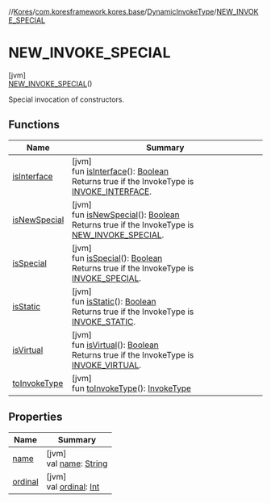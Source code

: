 //[Kores](../../../../index.md)/[com.koresframework.kores.base](../../index.md)/[DynamicInvokeType](../index.md)/[NEW_INVOKE_SPECIAL](index.md)

# NEW_INVOKE_SPECIAL

[jvm]\
[NEW_INVOKE_SPECIAL](index.md)()

Special invocation of constructors.

## Functions

| Name | Summary |
|---|---|
| [isInterface](../is-interface.md) | [jvm]<br>fun [isInterface](../is-interface.md)(): [Boolean](https://kotlinlang.org/api/latest/jvm/stdlib/kotlin/-boolean/index.html)<br>Returns true if the InvokeType is [INVOKE_INTERFACE](../-i-n-v-o-k-e_-i-n-t-e-r-f-a-c-e/index.md). |
| [isNewSpecial](../is-new-special.md) | [jvm]<br>fun [isNewSpecial](../is-new-special.md)(): [Boolean](https://kotlinlang.org/api/latest/jvm/stdlib/kotlin/-boolean/index.html)<br>Returns true if the InvokeType is [NEW_INVOKE_SPECIAL](index.md). |
| [isSpecial](../is-special.md) | [jvm]<br>fun [isSpecial](../is-special.md)(): [Boolean](https://kotlinlang.org/api/latest/jvm/stdlib/kotlin/-boolean/index.html)<br>Returns true if the InvokeType is [INVOKE_SPECIAL](../-i-n-v-o-k-e_-s-p-e-c-i-a-l/index.md). |
| [isStatic](../is-static.md) | [jvm]<br>fun [isStatic](../is-static.md)(): [Boolean](https://kotlinlang.org/api/latest/jvm/stdlib/kotlin/-boolean/index.html)<br>Returns true if the InvokeType is [INVOKE_STATIC](../-i-n-v-o-k-e_-s-t-a-t-i-c/index.md). |
| [isVirtual](../is-virtual.md) | [jvm]<br>fun [isVirtual](../is-virtual.md)(): [Boolean](https://kotlinlang.org/api/latest/jvm/stdlib/kotlin/-boolean/index.html)<br>Returns true if the InvokeType is [INVOKE_VIRTUAL](../-i-n-v-o-k-e_-v-i-r-t-u-a-l/index.md). |
| [toInvokeType](../to-invoke-type.md) | [jvm]<br>fun [toInvokeType](../to-invoke-type.md)(): [InvokeType](../../-invoke-type/index.md) |

## Properties

| Name | Summary |
|---|---|
| [name](name.md) | [jvm]<br>val [name](name.md): [String](https://kotlinlang.org/api/latest/jvm/stdlib/kotlin/-string/index.html) |
| [ordinal](ordinal.md) | [jvm]<br>val [ordinal](ordinal.md): [Int](https://kotlinlang.org/api/latest/jvm/stdlib/kotlin/-int/index.html) |
